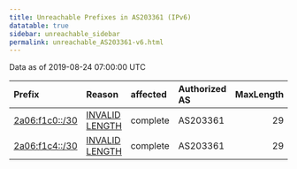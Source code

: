 ```yaml
---
title: Unreachable Prefixes in AS203361 (IPv6)
datatable: true
sidebar: unreachable_sidebar
permalink: unreachable_AS203361-v6.html
---
```


Data as of 2019-08-24 07:00:00 UTC


<div class="datatable-begin"></div>

| Prefix                                                 | Reason                                                                                                    | affected   | Authorized AS   |   MaxLength | Anchor                                         |   unreachable /48s |
|:-------------------------------------------------------|:----------------------------------------------------------------------------------------------------------|:-----------|:----------------|------------:|:-----------------------------------------------|-------------------:|
| [2a06:f1c0::/30](https://stat.ripe.net/2a06:f1c0::/30) | [INVALID LENGTH](https://rpki-validator.ripe.net/announcement-preview?asn=AS203361&prefix=2a06:f1c0::/30) | complete   | AS203361        |          29 | [RIPE](unreachable_RIPE_NCC_RPKI_Root-v6.html) |             262144 |
| [2a06:f1c4::/30](https://stat.ripe.net/2a06:f1c4::/30) | [INVALID LENGTH](https://rpki-validator.ripe.net/announcement-preview?asn=AS203361&prefix=2a06:f1c4::/30) | complete   | AS203361        |          29 | [RIPE](unreachable_RIPE_NCC_RPKI_Root-v6.html) |             262144 |

<div class="datatable-end"></div>